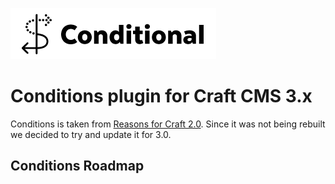 

![Screenshot](resources/img/plugin-logo.png)


# Conditions plugin for Craft CMS 3.x
Conditions is taken from [Reasons for Craft 2.0](https://github.com/mmikkel/Reasons-Craft).  Since it was not being rebuilt we decided to try and update it for 3.0.  



## Conditions Roadmap

